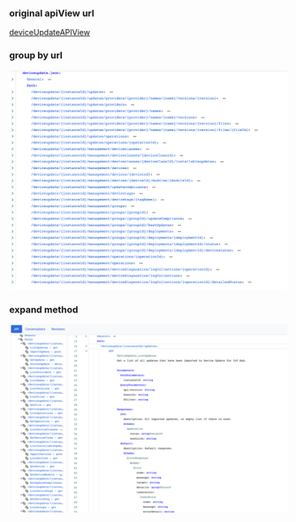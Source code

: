 ### original apiView url

[deviceUpdateAPIView](https://apiviewstaging.azurewebsites.net/Assemblies/Review/c357901b037a46d4a3edc8e6cecdbb03)

### group by url

![](./images/currentPathView.png)

### expand method

![](./images/currentOperationView.png)